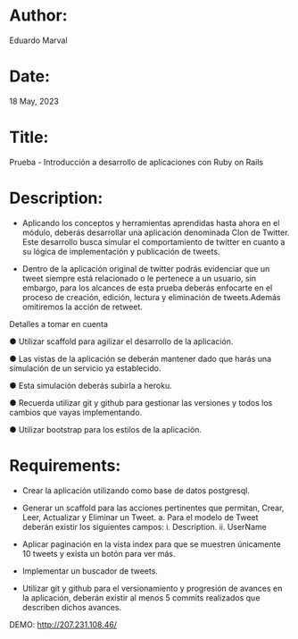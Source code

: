 # Author: 
Eduardo Marval

# Date: 
18 May, 2023

# Title: 
Prueba - Introducción a desarrollo de aplicaciones
con Ruby on Rails

# Description:

- Aplicando los conceptos y herramientas aprendidas hasta ahora en el módulo, deberás
desarrollar una aplicación denominada Clon de Twitter. Este desarrollo busca simular el
comportamiento de twitter en cuanto a su lógica de implementación y publicación de
tweets.

- Dentro de la aplicación original de twitter podrás evidenciar que un tweet siempre está
relacionado o le pertenece a un usuario, sin embargo, para los alcances de esta prueba
deberás enfocarte en el proceso de creación, edición, lectura y eliminación de
tweets.Además omitiremos la acción de retweet.

Detalles a tomar en cuenta

● Utilizar scaffold para agilizar el desarrollo de la aplicación.

● Las vistas de la aplicación se deberán mantener dado que harás una simulación de
un servicio ya establecido.

● Esta simulación deberás subirla a heroku.

● Recuerda utilizar git y github para gestionar las versiones y todos los cambios que
vayas implementando.

● Utilizar bootstrap para los estilos de la aplicación.

# Requirements:

- Crear la aplicación utilizando como base de datos postgresql.

- Generar un scaffold para las acciones pertinentes que permitan, Crear, Leer,
Actualizar y Eliminar un Tweet.
a. Para el modelo de Tweet deberán existir los siguientes campos:
i. Description.
ii. UserName

- Aplicar paginación en la vista index para que se muestren únicamente 10 tweets y
exista un botón para ver más.

- Implementar un buscador de tweets.

- Utilizar git y github para el versionamiento y progresión de avances en la aplicación,
deberán existir al menos 5 commits realizados que describen dichos avances.

DEMO: http://207.231.108.46/

